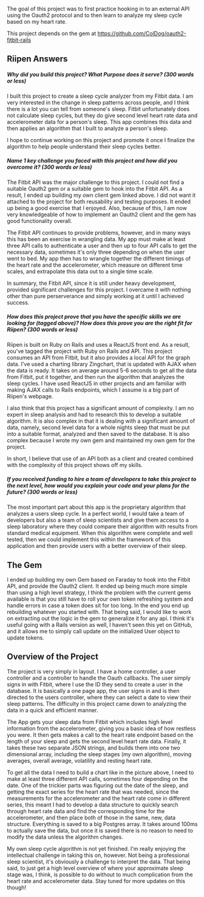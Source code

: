 The goal of this project was to first practice hooking in to an external API using the Oauth2 protocol and to then learn to analyze my sleep cycle based on my heart rate.

This project depends on the gem at https://github.com/ColDog/oauth2-fitbit-rails

## Riipen Answers
##### Why did you build this project? What Purpose does it serve? (300 words or less)
I built this project to create a sleep cycle analyzer from my Fitbit data. I am very interested in the change in sleep patterns across people, and I think there is a lot you can tell from someone's sleep. Fitbit unfortunately does not calculate sleep cycles, but they do give second level heart rate data and accelerometer data for a person's sleep. This app combines this data and then applies an algorithm that I built to analyze a person's sleep.

I hope to continue working on this project and promote it once I finalize the algorithm to help people understand their sleep cycles better.

##### Name 1 key challenge you faced with this project and how did you overcome it? (300 words or less)
The Fitbit API was the major challenge to this project. I could not find a suitable Oauth2 gem or a suitable gem to hook into the Fitbit API. As a result, I ended up building my own client gem linked above. I did not want it attached to the project for both reusability and testing purposes. It ended up being a good exercise that I enjoyed. Also, because of this, I am now very knowledgeable of how to implement an Oauth2 client and the gem has good functionality overall. 

The Fitbit API continues to provide problems, however, and in many ways this has been an exercise in wrangling data. My app must make at least three API calls to authenticate a user and then up to four API calls to get the necessary data, sometimes it's only three depending on when the user went to bed. My app then has to wrangle together the different timings of the heart rate and the accelerometer, which measure on different time scales, and extrapolate this data out to a single time scale.

In summary, the Fitbit API, since it is still under heavy development, provided significant challenges for this project. I overcame it with nothing other than pure perserverance and simply working at it until I achieved success.


##### How does this project prove that you have the specific skills we are looking for (tagged above)? How does this prove you are the right fit for Riipen? (300 words or less)
Riipen is built on Ruby on Rails and uses a ReactJS front end. As a result, you've tagged the project with Ruby on Rails and API. This project consumes an API from Fitbit, but it also provides a local API for the graph data. I've used a charting library Zingchart, that is updated with AJAX when the data is ready. It takes on average around 5-6 seconds to get all the data from Fitbit, put it together, and then run the algorithm that analyzes the sleep cycles. I have used ReactJS in other projects and am familiar with making AJAX calls to Rails endpoints, which I assume is a big part of Riipen's webpage.

I also think that this project has a significant amount of complexity. I am no expert in sleep analysis and had to research this to develop a suitable algorithm. It is also complex in that it is dealing with a significant amount of data, namely, second level data for a whole nights sleep that must be put into a suitable format, analyzed and then saved to the database. It is also complex because I wrote my own gem and maintained my own gem for the project.

In short, I believe that use of an API both as a client and created combined with the complexity of this project shows off my skills.

##### If you received funding to hire a team of developers to take this project to the next level, how would you explain your code and your plans for the future? (300 words or less)
The most important part about this app is the proprietary algorithm that analyzes a users sleep cycle. In a perfect world, I would take a team of developers but also a team of sleep scientists and give them access to a sleep laboratory where they could compare their algorithm with results from standard medical equipment. When this algorithm were complete and well tested, then we could implement this within the framework of this application and then provide users with a better overview of their sleep.

## The Gem
I ended up building my own Gem based on Faraday to hook into the Fitbit API, and provide the Oauth2 client. It ended up being much more simple than using a high level strategy, I think the problem with the current gems available is that you still have to roll your own token refreshing system and handle errors in case a token does sit for too long. In the end you end up rebuilding whatever you started with. That being said, I would like to work on extracting out the logic in the gem to generalize it for any api. I think it's useful going with a Rails version as well, I haven't seen this yet on GitHub, and it allows me to simply call update on the initialized User object to update tokens.

## Overview of the Project
The project is very simply in layout. I have a home controller, a user controller and a controller to handle the Oauth callbacks. The user simply signs in with Fitbit, where I use the ID they send to create a user in the database. It is basically a one page app, the user signs in and is then directed to the users controller, where they can select a date to view their sleep patterns. The difficulty in this project came down to analyzing the data in a quick and efficient manner.

The App gets your sleep data from Fitbit which includes high level information from the accelerometer, giving you a basic idea of how restless you were. It then gets makes a call to the heart rate endpoint based on the length of your sleep and gets the second level heart rate data. Finally, it takes these two separate JSON strings, and builds them into one two dimensional array, including the sleep stages (my own algorithm), moving averages, overall average, volatility and resting heart rate.

To get all the data I need to build a chart like in the picture above, I need to make at least three different API calls, sometimes four depending on the date. One of the trickier parts was figuring out the date of the sleep, and getting the exact series for the heart rate that was needed, since the measurements for the accelerometer and the heart rate come in different series, this meant I had to develop a data structure to quickly search through heart rate data and find the corresponding time for the accelerometer, and then place both of those in the same, new, data structure. Everything is saved to a big Postgres array. It takes around 100ms to actually save the data, but once it is saved there is no reason to need to modify the data unless the algorithm changes.

My own sleep cycle algorithm is not yet finished. I'm really enjoying the intellectual challenge in taking this on, however. Not being a professional sleep scientist, it's obviously a challenge to interpret the data. That being said, to just get a high level overview of where your approximate sleep stage was, I think, is possible to do without to much complication from the heart rate and accelerometer data. Stay tuned for more updates on this though!

